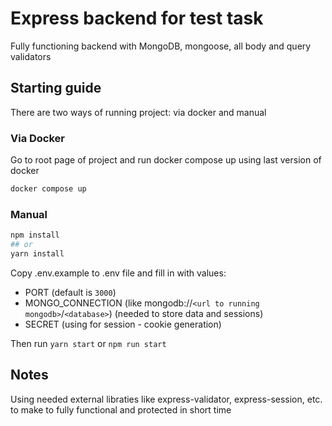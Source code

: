 # Express backend for test task

Fully functioning backend with MongoDB, mongoose, all body and query validators

## Starting guide

There are two ways of running project: via docker and manual

### Via Docker

Go to root page of project and run docker compose up using last version of docker

```bash
docker compose up
```

### Manual

```bash
npm install
## or
yarn install
```

Copy .env.example to .env file and fill in with values:

- PORT (default is `3000`)
- MONGO_CONNECTION (like mongodb://`<url to running mongodb>`/`<database>`) (needed to store data and sessions)
- SECRET (using for session - cookie generation)

Then run `yarn start` or `npm run start`

## Notes

Using needed external libraties like express-validator, express-session, etc. to make to fully functional and protected
in short time

